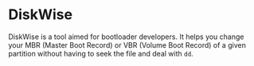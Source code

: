 # DiskWise

DiskWise is a tool aimed for bootloader developers. It helps you change your MBR (Master Boot Record) or VBR (Volume Boot Record) of a given partition without having to seek the file and deal with `dd`.

